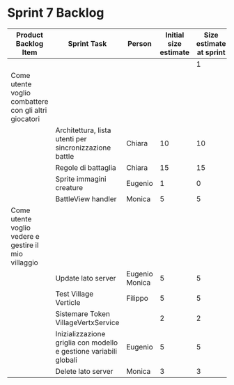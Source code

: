# Sprint 7 Backlog

| Product Backlog Item                                               | Sprint Task                                            | Person         | Initial size estimate | Size estimate at sprint |    |    |   |   |   |   |
|--------------------------------------------------------------------|--------------------------------------------------------|----------------|-----------------------|-------------------------|----|----|---|---|---|---|
|                                                                    |                                                        |                |                       | 1                       | 2  | 3  | 4 | 5 | 6 | 7 |
| Come utente voglio combattere con gli altri giocatori              
|| Architettura, lista utenti per sincronizzazione battle | Chiara         | 10                    | 10                      | 8  | 0  |   |   |   |   |
|| Regole di battaglia                                                | Chiara                                                 | 15             | 15                    | 15                      | 15 | 10 | 5 | 1 | 0 |   |
|| Sprite immagini creature                                           | Eugenio                                                | 1              | 0                     |                         |    |    |   |   |   |   |
|| BattleView handler                                                 | Monica                                                 | 5              | 5                     | 5                       | 0  |    |   |   |   |   |
| Come utente voglio vedere e gestire il mio villaggio               
|| Update lato server                                     | Eugenio Monica | 5                     | 5                       | 4  | 4  | 3 | 1 |   |   |
|| Test Village Verticle                                              | Filippo                                                | 5              | 5                     | 5                       | 4  | 3  | 3 | 3 | 3 |   |
|| Sistemare Token VillageVertxService                                |                                                        | 2              | 2                     | 2                       | 2  | 2  | 2 | 2 | 2 |   |
|| Inizializzazione griglia con modello e gestione variabili globali | Eugenio                                                | 5              | 5                     | 3                       | 0  |    |   |   |   |   |
|| Delete lato server                                                 | Monica                                                 | 3              | 3                     | 3                       | 3  | 3  | 0 |   |   |   |
